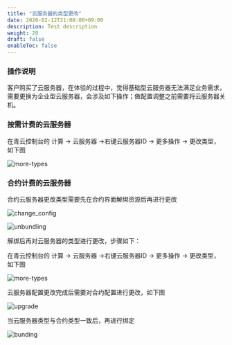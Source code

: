 ```yaml
---
title: "云服务器的类型更改"
date: 2020-02-12T21:08:00+09:00
description: Test description
weight: 20
draft: false
enableToc: false
---
```


### 操作说明

客户购买了云服务器，在体验的过程中，觉得基础型云服务器无法满足业务需求，需要更换为企业型云服务器，会涉及如下操作；做配置调整之前需要将云服务器关机。

### 按需计费的云服务器

在青云控制台的 计算 -> 云服务器 ->右键云服务器ID -> 更多操作 -> 更改类型，如下图

![more-types](../../_images/more-types.jpg)

### 合约计费的云服务器

合约云服务器更改类型需要先在合约界面解绑资源后再进行更改

![change_config](../../_images/change_config.png)

![unbundling](../../_images/unbundling.png)

解绑后再对云服务器的类型进行更改，步骤如下：

在青云控制台的 计算 -> 云服务器 ->右键云服务器ID -> 更多操作 -> 更改类型，如下图

![more-types](../../_images/more-types.jpg)

云服务器配置更改完成后需要对合约配置进行更改，如下图

![upgrade](../../_images/upgrade.png)

当云服务器类型与合约类型一致后，再进行绑定

![bunding](../../_images/bunding.png)